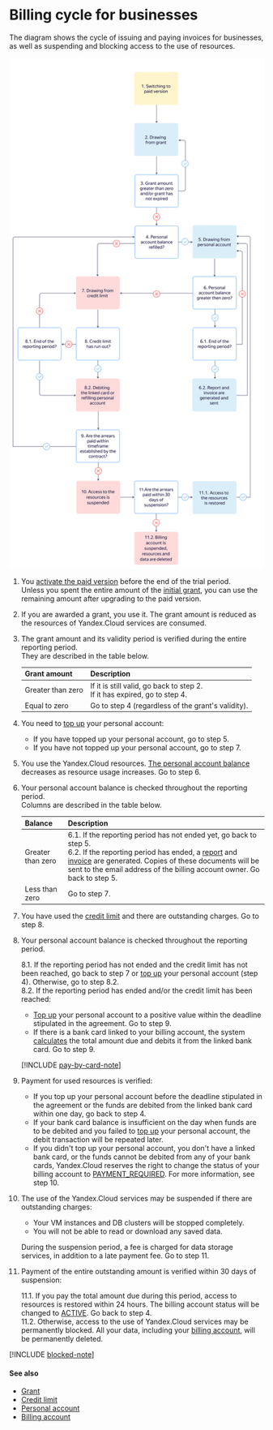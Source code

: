 # Billing cycle for businesses

The diagram shows the cycle of issuing and paying invoices for businesses, as well as suspending and blocking access to the use of resources.

![image](../_assets/billing-cycle-business-credit.svg)

1. You [activate the paid version](../operations/activate-commercial.md) before the end of the trial period.
<br/>Unless you spent the entire amount of the [initial grant](../concepts/bonus-account.md), you can use the remaining amount after upgrading to the paid version.

1. If you are awarded a grant, you use it. The grant amount is reduced as the resources of Yandex.Cloud services are consumed.

1. The grant amount and its validity period is verified during the entire reporting period. <br/>They are described in the table below.

   | Grant amount | Description |
   | ----- | ----- |
   | Greater than zero | If it is still valid, go back to step 2. <br/>If it has expired, go to step 4. |
   | Equal to zero | Go to step 4 (regardless of the grant's validity). |

1. You need to [top up](../operations/pay-the-bill.md) your personal account:
   - If you have topped up your personal account, go to step 5.
   - If you have not topped up your personal account, go to step 7.

1. You use the Yandex.Cloud resources. [The personal account balance](../concepts/personal-account.md#balance) decreases as resource usage increases. Go to step 6.

1. Your personal account balance is checked throughout the reporting period. <br/>Columns are described in the table below.

    | Balance | Description |
    | ----- | ----- |
    | Greater than zero | 6.1. If the reporting period has not ended yet, go back to step 5. <br/>6.2. If the reporting period has ended, a [report](../concepts/act.md) and [invoice](../concepts/invoice.md) are generated. Copies of these documents will be sent to the email address of the billing account owner. Go back to step 5. |
    | Less than zero | Go to step 7. |

1. You have used the [credit limit](../concepts/credit-limit.md) and there are outstanding charges. Go to step 8.

1. Your personal account balance is checked throughout the reporting period.

    8.1. If the reporting period has not ended and the credit limit has not been reached, go back to step 7 or [top up](../operations/pay-the-bill.md) your personal account (step 4). Otherwise, go to step 8.2.
<br/>8.2. If the reporting period has ended and/or the credit limit has been reached:
     - [Top up](../operations/pay-the-bill.md) your personal account to a positive value within the deadline stipulated in the agreement. Go to step 9.
     - If there is a bank card linked to your billing account, the system [calculates](payment-methods-card-business.md#payment-amount) the total amount due and debits it from the linked bank card. Go to step 9.

      [!INCLUDE [pay-by-card-note](../_includes/pay-by-card-note.md)]

1. Payment for used resources is verified:
   - If you top up your personal account before the deadline stipulated in the agreement or the funds are debited from the linked bank card within one day, go back to step 4.
   - If your bank card balance is insufficient on the day when funds are to be debited and you failed to [top up](../operations/pay-the-bill.md) your personal account,  the debit transaction will be repeated later.
   - If you didn't top up your personal account, you don't have a linked bank card, or the funds cannot be debited from any of your bank cards, Yandex.Cloud reserves the right to change the status of your billing account to [PAYMENT_REQUIRED](../concepts/billing-account-statuses.md). For more information, see step 10.

1. The use of the Yandex.Cloud services may be suspended if there are outstanding charges:
   - Your VM instances and DB clusters will be stopped completely.
   - You will not be able to read or download any saved data.

    During the suspension period, a fee is charged for data storage services, in addition to a late payment fee. Go to step 11.

1. Payment of the entire outstanding amount is verified within 30 days of suspension:

    11.1. If you pay the total amount due during this period, access to resources is restored within 24 hours. The billing account status will be changed to [ACTIVE](../concepts/billing-account-statuses.md). Go back to step 4.
<br/>11.2. Otherwise, access to the use of Yandex.Cloud services may be permanently blocked. All your data, including your [billing account](../concepts/billing-account.md), will be permanently deleted.

[!INCLUDE [blocked-note](../_includes/blocked-note.md)]

#### See also

- [Grant](../concepts/bonus-account.md)
- [Credit limit](../concepts/credit-limit.md)
- [Personal account](../concepts/personal-account.md)
- [Billing account](../concepts/billing-account.md)


